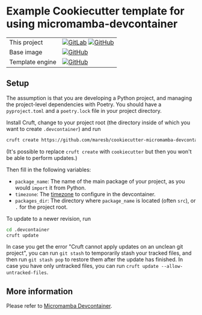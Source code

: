 # Example Cookiecutter template for using micromamba-devcontainer

| | |
| --- | --- |
| This project | [![GitLab](https://img.shields.io/badge/GitLab-bmares/cookiecutter--micromamba--devcontainer-blue.svg?logo=gitlab)](https://gitlab.com/bmares/cookiecutter-micromamba-devcontainer) [![GitHub](https://img.shields.io/badge/GitHub-maresb/cookiecutter--micromamba--devcontainer-blue.svg?logo=github)](https://github.com/maresb/cookiecutter-micromamba-devcontainer) |
| Base image | [![GitHub](https://img.shields.io/badge/GitHub-mamba--org/micromamba--devcontainer-blue.svg?logo=github)](https://github.com/mamba-org/micromamba-devcontainer) |
| Template engine | [![GitHub](https://img.shields.io/badge/GitHub-cruft/cruft-blue.svg?logo=github)](https://github.com/cruft/cruft)

## Setup

The assumption is that you are developing a Python project, and managing the project-level dependencies with Poetry. You should have a `pyproject.toml` and a `poetry.lock` file in your project directory.

Install Cruft, change to your project root (the directory inside of which you want to create `.devcontainer`) and run

```bash
cruft create https://github.com/maresb/cookiecutter-micromamba-devcontainer
```

(It's possible to replace `cruft create` with `cookiecutter` but then you won't be able to perform updates.)

Then fill in the following variables:

* `package_name`: The name of the main package of your project, as you would `import` it from Python.
* `timezone`: The [timezone](https://en.wikipedia.org/wiki/List_of_tz_database_time_zones) to configure in the devcontainer.
* `packages_dir`: The directory where `package_name` is located (often `src`), or `.` for the project root.

To update to a newer revision, run

```bash
cd .devcontainer
cruft update
```

In case you get the error "Cruft cannot apply updates on an unclean git project", you can run `git stash` to temporarily stash your tracked files, and then run `git stash pop` to restore them after the update has finished. In case you have only untracked files, you can run `cruft update --allow-untracked-files`.

## More information

Please refer to [Micromamba Devcontainer](https://github.com/maresb/micromamba-devcontainer).
